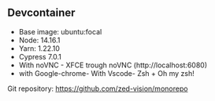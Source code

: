 ## Devcontainer

- Base image: ubuntu:focal
- Node: 14.16.1
- Yarn: 1.22.10
- Cypress 7.0.1
- With noVNC - XFCE trough noVNC (http://localhost:6080)
- with Google-chrome- With Vscode- Zsh + Oh my zsh!

Git repository: https://github.com/zed-vision/monorepo
